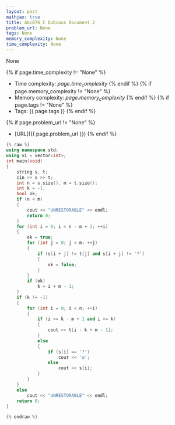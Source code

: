 ```yaml
---
layout: post
mathjax: true
title: Abc076_C Dubious Document 2
problem_url: None
tags: None
memory_complexity: None
time_complexity: None
---
```


None


{% if page.time_complexity != "None" %}
- Time complexity: ${{ page.time_complexity }}$
{% endif %}
{% if page.memory_complexity != "None" %}
- Memory complexity: ${{ page.memory_complexity }}$
{% endif %}
{% if page.tags != "None" %}
- Tags: {{ page.tags }}
{% endif %}

{% if page.problem_url != "None" %}
- [URL]({{ page.problem_url }})
{% endif %}

```cpp
{% raw %}
using namespace std;
using vi = vector<int>;
int main(void)
{
    string s, t;
    cin >> s >> t;
    int n = s.size(), m = t.size();
    int k = -1;
    bool ok;
    if (n < m)
    {
        cout << "UNRESTORABLE" << endl;
        return 0;
    }
    for (int i = 0; i < n - m + 1; ++i)
    {
        ok = true;
        for (int j = 0; j < m; ++j)
        {
            if (s[i + j] != t[j] and s[i + j] != '?')
            {
                ok = false;
            }
        }
        if (ok)
            k = i + m - 1;
    }
    if (k != -1)
    {
        for (int i = 0; i < n; ++i)
        {
            if (i >= k - m + 1 and i <= k)
            {
                cout << t[i - k + m - 1];
            }
            else
            {
                if (s[i] == '?')
                    cout << 'a';
                else
                    cout << s[i];
            }
        }
    }
    else
        cout << "UNRESTORABLE" << endl;
    return 0;
}

{% endraw %}
```